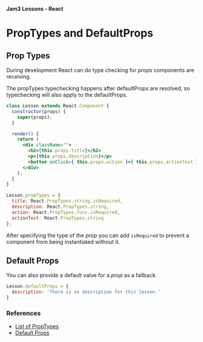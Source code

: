 **Jam3 Lessons - React**

# PropTypes and DefaultProps

## Prop Types

During development React can do type checking for _props_ components are receiving.

The propTypes typechecking happens after defaultProps are resolved,
so typechecking will also apply to the defaultProps.

```jsx
class Lesson extends React.Component {
  constructor(props) {
    super(props);
  }

  render() {
    return (
      <div className="">
        <h2>{this.props.title}</h2>
        <p>{this.props.description}</p>
        <button onClick={ this.props.action }>{ this.props.actionText }</button>
      </div>
    );
  }
}

Lesson.propTypes = {
  title: React.PropTypes.string.isRequired,
  description: React.PropTypes.string,
  action: React.PropTypes.func.isRequired,
  actionText: React.PropTypes.string
};
```

After specifying the type of the _prop_ you can add `isRequired` to prevent a component from being instantiated without it.


## Default Props

You can also provide a default value for a _prop_ as a fallback.

```js
Lesson.defaultProps = {
  description: 'There is no description for this lesson.'
}
```

### References

- [List of PropTypes](https://facebook.github.io/react/docs/typechecking-with-proptypes.html#react.proptypes)
- [Default Props](https://facebook.github.io/react/docs/typechecking-with-proptypes.html#default-prop-values)
